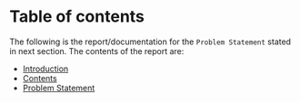 
# Table of contents

The following is the report/documentation for the ```Problem Statement``` stated in next section. The contents of the report are:

* [Introduction]()
* [Contents]()
* [Problem Statement]()
